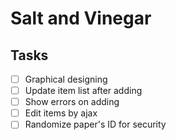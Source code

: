 # Salt and Vinegar

## Tasks

* [ ] Graphical designing
* [ ] Update item list after adding
* [ ] Show errors on adding
* [ ] Edit items by ajax
* [ ] Randomize paper's ID for security
